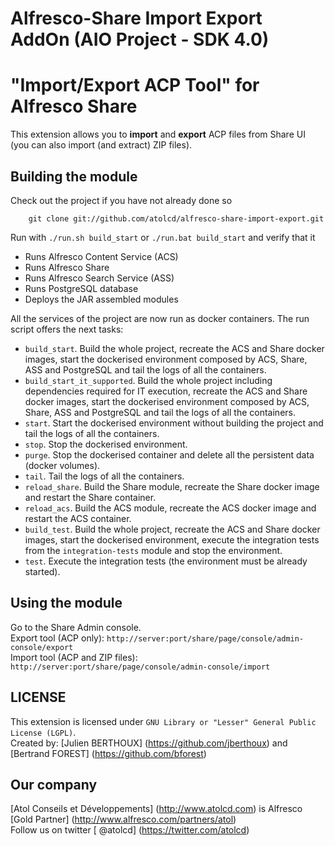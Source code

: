 # Alfresco-Share Import Export AddOn (AIO Project - SDK 4.0) 
 
"Import/Export ACP Tool" for Alfresco Share
================================

This extension allows you to **import** and **export** ACP files from Share UI (you can also import (and extract) ZIP files).  

Building the module
-------------------
Check out the project if you have not already done so 

        git clone git://github.com/atolcd/alfresco-share-import-export.git

Run with `./run.sh build_start` or `./run.bat build_start` and verify that it

 * Runs Alfresco Content Service (ACS)
 * Runs Alfresco Share
 * Runs Alfresco Search Service (ASS)
 * Runs PostgreSQL database
 * Deploys the JAR assembled modules
 
All the services of the project are now run as docker containers. The run script offers the next tasks:

 * `build_start`. Build the whole project, recreate the ACS and Share docker images, start the dockerised environment composed by ACS, Share, ASS and 
 PostgreSQL and tail the logs of all the containers.
 * `build_start_it_supported`. Build the whole project including dependencies required for IT execution, recreate the ACS and Share docker images, start the 
 dockerised environment composed by ACS, Share, ASS and PostgreSQL and tail the logs of all the containers.
 * `start`. Start the dockerised environment without building the project and tail the logs of all the containers.
 * `stop`. Stop the dockerised environment.
 * `purge`. Stop the dockerised container and delete all the persistent data (docker volumes).
 * `tail`. Tail the logs of all the containers.
 * `reload_share`. Build the Share module, recreate the Share docker image and restart the Share container.
 * `reload_acs`. Build the ACS module, recreate the ACS docker image and restart the ACS container.
 * `build_test`. Build the whole project, recreate the ACS and Share docker images, start the dockerised environment, execute the integration tests from the
 `integration-tests` module and stop the environment.
 * `test`. Execute the integration tests (the environment must be already started).


Using the module
---------------------
Go to the Share Admin console.  
Export tool (ACP only): `http://server:port/share/page/console/admin-console/export`  
Import tool (ACP and ZIP files): `http://server:port/share/page/console/admin-console/import`  


LICENSE
---------------------
This extension is licensed under `GNU Library or "Lesser" General Public License (LGPL)`.  
Created by: [Julien BERTHOUX] (https://github.com/jberthoux) and [Bertrand FOREST] (https://github.com/bforest)  


Our company
---------------------
[Atol Conseils et Développements] (http://www.atolcd.com) is Alfresco [Gold Partner] (http://www.alfresco.com/partners/atol)  
Follow us on twitter [ @atolcd] (https://twitter.com/atolcd)  